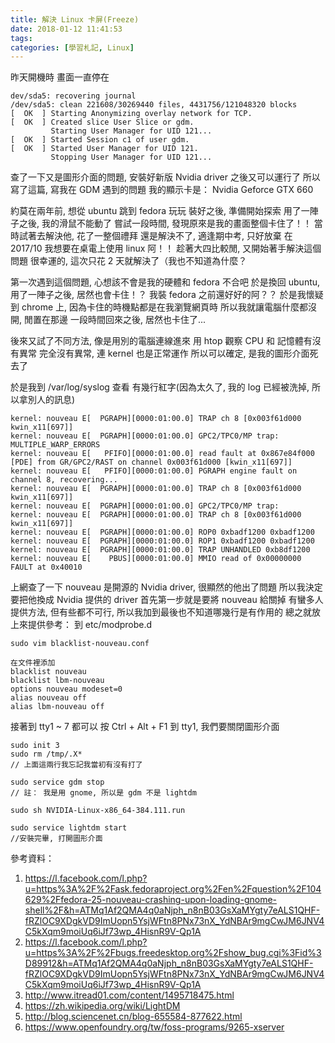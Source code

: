 ```yaml
---
title: 解決 Linux 卡屏(Freeze)
date: 2018-01-12 11:41:53
tags:
categories: [學習札記, Linux]
---
```

昨天開機時
畫面一直停在
```
dev/sda5: recovering journal
/dev/sda5: clean 221608/30269440 files, 4431756/121048320 blocks
[  OK  ] Starting Anonymizing overlay network for TCP.
[  OK  ] Created slice User Slice or gdm.
         Starting User Manager for UID 121...
[  OK  ] Started Session c1 of user gdm.
[  OK  ] Started User Manager for UID 121.
         Stopping User Manager for UID 121...
```
查了一下又是圖形介面的問題, 安裝好新版 Nvidia driver 之後又可以運行了
所以寫了這篇, 寫我在 GDM 遇到的問題
我的顯示卡是： Nvidia Geforce GTX 660

約莫在兩年前, 想從 ubuntu 跳到 fedora 玩玩
裝好之後, 準備開始探索
用了一陣子之後, 我的滑鼠不能動了
嘗試一段時間, 發現原來是我的畫面整個卡住了！！
當時試著去解決他, 花了一整個禮拜
還是解決不了, 適逢期中考, 只好放棄
在 2017/10 我想要在桌電上使用 linux 阿！！
趁著大四比較閒, 又開始著手解決這個問題
很幸運的, 這次只花 2 天就解決了（我也不知道為什麼？

第一次遇到這個問題, 心想該不會是我的硬體和 fedora 不合吧
於是換回 ubuntu, 用了一陣子之後, 居然也會卡住！？
我裝 fedora 之前還好好的阿？？
於是我懷疑到 chrome 上, 因為卡住的時機點都是在我瀏覽網頁時
所以我就讓電腦什麼都沒開, 閒置在那邊
一段時間回來之後, 居然也卡住了...

後來又試了不同方法, 像是用別的電腦連線進來
用 htop 觀察 CPU 和 記憶體有沒有異常
完全沒有異常, 連 kernel 也是正常運作
所以可以確定, 是我的圖形介面死去了

於是我到 /var/log/syslog 查看
有幾行紅字(因為太久了, 我的 log 已經被洗掉, 所以拿別人的訊息)
```
kernel: nouveau E[  PGRAPH][0000:01:00.0] TRAP ch 8 [0x003f61d000 kwin_x11[697]]
kernel: nouveau E[  PGRAPH][0000:01:00.0] GPC2/TPC0/MP trap: MULTIPLE_WARP_ERRORS
kernel: nouveau E[   PFIFO][0000:01:00.0] read fault at 0x867e84f000 [PDE] from GR/GPC2/RAST on channel 0x003f61d000 [kwin_x11[697]]
kernel: nouveau E[   PFIFO][0000:01:00.0] PGRAPH engine fault on channel 8, recovering...
kernel: nouveau E[  PGRAPH][0000:01:00.0] TRAP ch 8 [0x003f61d000 kwin_x11[697]]
kernel: nouveau E[  PGRAPH][0000:01:00.0] GPC2/TPC0/MP trap:
kernel: nouveau E[  PGRAPH][0000:01:00.0] TRAP ch 8 [0x003f61d000 kwin_x11[697]]
kernel: nouveau E[  PGRAPH][0000:01:00.0] ROP0 0xbadf1200 0xbadf1200
kernel: nouveau E[  PGRAPH][0000:01:00.0] ROP1 0xbadf1200 0xbadf1200
kernel: nouveau E[  PGRAPH][0000:01:00.0] TRAP UNHANDLED 0xb8df1200
kernel: nouveau E[    PBUS][0000:01:00.0] MMIO read of 0x00000000 FAULT at 0x40010
```
上網查了一下 nouveau 是開源的 Nvidia driver, 很顯然的他出了問題
所以我決定要把他換成 Nvidia 提供的 driver
首先第一步就是要將 nouveau 給關掉
有蠻多人提供方法, 但有些都不可行, 所以我加到最後也不知道哪幾行是有作用的
總之就放上來提供參考：
到 etc/modprobe.d
```
sudo vim blacklist-nouveau.conf

在文件裡添加
blacklist nouveau
blacklist lbm-nouveau
options nouveau modeset=0
alias nouveau off
alias lbm-nouveau off
```
接著到 tty1 ~ 7 都可以
按 Ctrl + Alt + F1 到 tty1, 我們要關閉圖形介面
```
sudo init 3
sudo rm /tmp/.X*
// 上面這兩行我忘記我當初有沒有打了

sudo service gdm stop
// 註： 我是用 gnome, 所以是 gdm 不是 lightdm

sudo sh NVIDIA-Linux-x86_64-384.111.run

sudo service lightdm start
//安裝完畢, 打開圖形介面
```

參考資料：
1. https://l.facebook.com/l.php?u=https%3A%2F%2Fask.fedoraproject.org%2Fen%2Fquestion%2F104629%2Ffedora-25-nouveau-crashing-upon-loading-gnome-shell%2F&h=ATMq1Af2QMA4q0aNjph_n8nB03GsXaMYgty7eALS1QHF-fRZlOC9XDgkVD9ImUopn5YsjWFtn8PNx73nX_YdNBAr9mgCwJM6JNV4C5kXqm9moiUq6iJf73wp_4HisnR9V-Qp1A
2. https://l.facebook.com/l.php?u=https%3A%2F%2Fbugs.freedesktop.org%2Fshow_bug.cgi%3Fid%3D89912&h=ATMq1Af2QMA4q0aNjph_n8nB03GsXaMYgty7eALS1QHF-fRZlOC9XDgkVD9ImUopn5YsjWFtn8PNx73nX_YdNBAr9mgCwJM6JNV4C5kXqm9moiUq6iJf73wp_4HisnR9V-Qp1A
3. http://www.itread01.com/content/1495718475.html
4. https://zh.wikipedia.org/wiki/LightDM
5. http://blog.sciencenet.cn/blog-655584-877622.html
6. https://www.openfoundry.org/tw/foss-programs/9265-xserver

